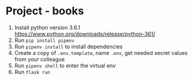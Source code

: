 # Project - books

1. Install python version 3.6.1 https://www.python.org/downloads/release/python-361/
1. Run `pip install pipenv`
1. Run `pipenv install` to install dependencies
1. Create a copy of `.env.template`, name `.env`, get needed secret values from your colleague
1. Run `pipenv shell` to enter the virtual env
1. Run `flask run`

